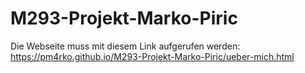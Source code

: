 # M293-Projekt-Marko-Piric
Die Webseite muss mit diesem Link aufgerufen werden: https://pm4rko.github.io/M293-Projekt-Marko-Piric/ueber-mich.html
